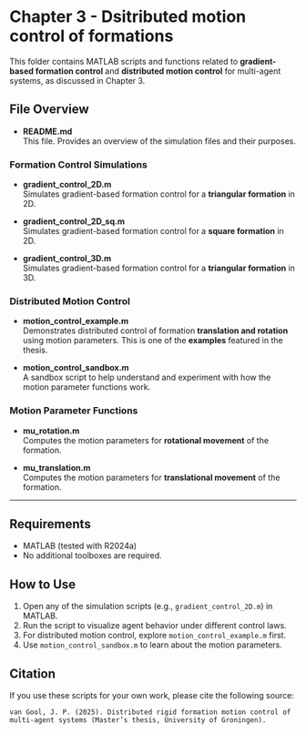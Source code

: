 # Chapter 3 - Dsitributed motion control of formations

This folder contains MATLAB scripts and functions related to **gradient-based formation control** and **distributed motion control** for multi-agent systems, as discussed in Chapter 3.

## File Overview

- **README.md**  
  This file. Provides an overview of the simulation files and their purposes.

### Formation Control Simulations

- **gradient_control_2D.m**  
  Simulates gradient-based formation control for a **triangular formation** in 2D.

- **gradient_control_2D_sq.m**  
  Simulates gradient-based formation control for a **square formation** in 2D.

- **gradient_control_3D.m**  
  Simulates gradient-based formation control for a **triangular formation** in 3D.

### Distributed Motion Control

- **motion_control_example.m**  
  Demonstrates distributed control of formation **translation and rotation** using motion parameters. This is one of the **examples** featured in the thesis.

- **motion_control_sandbox.m**  
  A sandbox script to help understand and experiment with how the motion parameter functions work.

### Motion Parameter Functions

- **mu_rotation.m**  
  Computes the motion parameters for **rotational movement** of the formation.

- **mu_translation.m**  
  Computes the motion parameters for **translational movement** of the formation.

---

## Requirements

- MATLAB (tested with R2024a)
- No additional toolboxes are required.

## How to Use

1. Open any of the simulation scripts (e.g., `gradient_control_2D.m`) in MATLAB.
2. Run the script to visualize agent behavior under different control laws.
3. For distributed motion control, explore `motion_control_example.m` first.
4. Use `motion_control_sandbox.m` to learn about the motion parameters.

## Citation

If you use these scripts for your own work, please cite the following source:
```text
van Gool, J. P. (2025). Distributed rigid formation motion control of 
multi-agent systems (Master’s thesis, University of Groningen).
```
